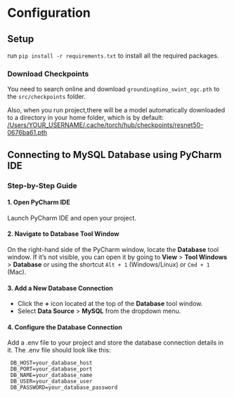 # Configuration


## Setup
run `pip install -r requirements.txt` to install all the required packages.

### Download Checkpoints
You need to search online and download `groundingdino_swint_ogc.pth` to the `src/checkpoints` folder.

Also, when you run project,there will be a model automatically downloaded to a directory in your home folder, which is by default: 
[/Users/YOUR_USERNAME/.cache/torch/hub/checkpoints/resnet50-0676ba61.pth](/Users/YOUR_USERNAME/.cache/torch/hub/checkpoints/resnet50-0676ba61.pth)

## Connecting to MySQL Database using PyCharm IDE

### Step-by-Step Guide

#### 1. **Open PyCharm IDE**
   Launch PyCharm IDE and open your project.

#### 2. **Navigate to Database Tool Window**
   On the right-hand side of the PyCharm window, locate the **Database** tool window. If it’s not visible, you can open it by going to **View** > **Tool Windows** > **Database** or using the shortcut `Alt + 1` (Windows/Linux) or `Cmd + 1` (Mac).

#### 3. **Add a New Database Connection**
   - Click the **+** icon located at the top of the **Database** tool window.
   - Select **Data Source** > **MySQL** from the dropdown menu.

#### 4. **Configure the Database Connection**
   Add a .env file to your project and store the database connection details in it. The .env file should look like this:
   
   ```plaintext
    DB_HOST=your_database_host
    DB_PORT=your_database_port
    DB_NAME=your_database_name
    DB_USER=your_database_user
    DB_PASSWORD=your_database_password
